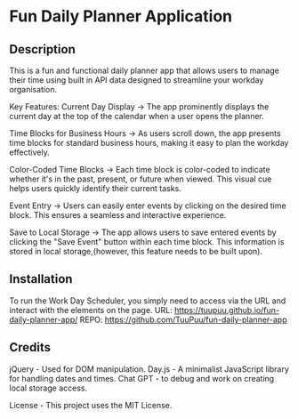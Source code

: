 # Fun Daily Planner Application

## Description
This is a fun and functional daily planner app that allows users to manage their time using built in API data designed to streamline your workday organisation.

Key Features:
Current Day Display -> The app prominently displays the current day at the top of the calendar when a user opens the planner.

Time Blocks for Business Hours -> As users scroll down, the app presents time blocks for standard business hours, making it easy to plan the workday effectively.

Color-Coded Time Blocks -> Each time block is color-coded to indicate whether it's in the past, present, or future when viewed. This visual cue helps users quickly identify their current tasks.

Event Entry -> Users can easily enter events by clicking on the desired time block. This ensures a seamless and interactive experience.

Save to Local Storage -> The app allows users to save entered events by clicking the "Save Event" button within each time block. This information is stored in local storage,(however, this feature needs to be built upon).



## Installation
To run the Work Day Scheduler, you simply need to access via the URL and interact with the elements on the page. 
URL: https://tuupuu.github.io/fun-daily-planner-app/
REPO: https://github.com/TuuPuu/fun-daily-planner-app


## Credits
jQuery - Used for DOM manipulation.
Day.js - A minimalist JavaScript library for handling dates and times.
Chat GPT - to debug and work on creating local storage access.

License - This project uses the MIT License.







